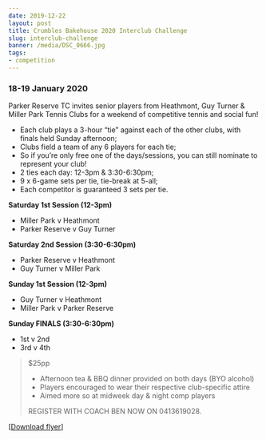 ```yaml
---
date: 2019-12-22 
layout: post
title: Crumbles Bakehouse 2020 Interclub Challenge
slug: interclub-challenge
banner: /media/DSC_0666.jpg
tags:
- competition
---
```


### 18-19 January 2020

Parker Reserve TC invites senior players from Heathmont, Guy Turner & Miller Park Tennis Clubs for a weekend of competitive tennis and social fun!

 * Each club plays a 3-hour “tie” against each of the other clubs, with finals held Sunday afternoon;
 * Clubs field a team of any 6 players for each tie;
 * So if you’re only free one of the days/sessions, you can still nominate to represent your club!
 * 2 ties each day: 12-3pm & 3:30-6:30pm;
 * 9 x 6-game sets per tie, tie-break at 5-all;
 * Each competitor is guaranteed 3 sets per tie.

**Saturday 1st Session (12-3pm)**

  * Miller Park v Heathmont
  * Parker Reserve v Guy Turner

**Saturday 2nd Session (3:30-6:30pm)**

  * Parker Reserve v Heathmont
  * Guy Turner v Miller Park

**Sunday 1st Session (12-3pm)**

  * Guy Turner v Heathmont
  * Miller Park v Parker Reserve

**Sunday FINALS (3:30-6:30pm)**

  * 1st v 2nd
  * 3rd v 4th


> $25pp
>
>  * Afternoon tea & BBQ dinner provided on both days (BYO alcohol)
>  * Players encouraged to wear their respective club-specific attire
>  * Aimed more so at midweek day & night comp players
>
> REGISTER WITH COACH BEN NOW ON 0413619028.


[[Download flyer](/media/2020-INTERCLUB-Challenge-1.pdf)]
